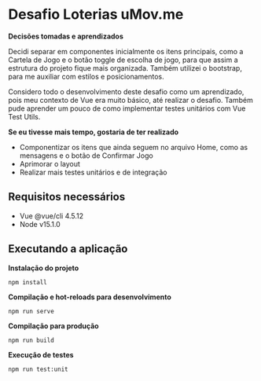 # Desafio Loterias uMov.me

__Decisões tomadas e aprendizados__

Decidi separar em componentes inicialmente os itens principais, como a Cartela de Jogo e o botão toggle de escolha de jogo, para que assim a estrutura do projeto fique mais organizada.
Também utilizei o bootstrap, para me auxiliar com estilos e posicionamentos.

Considero todo o desenvolvimento deste desafio como um aprendizado, pois meu contexto de Vue era muito básico, até realizar o desafio. Também pude aprender um pouco de como implementar testes unitários com Vue Test Utils.

__Se eu tivesse mais tempo, gostaria de ter realizado__ 
- Componentizar os itens que ainda seguem no arquivo Home, como as mensagens e o botão de Confirmar Jogo
- Aprimorar o layout
- Realizar mais testes unitários e de integração

## Requisitos necessários
- Vue @vue/cli 4.5.12
- Node v15.1.0


## Executando a aplicação
__Instalação do projeto__
```
npm install
```

__Compilação e hot-reloads para desenvolvimento__
```
npm run serve
```

__Compilação para produção__
```
npm run build
```

__Execução de testes__
```
npm run test:unit
```
